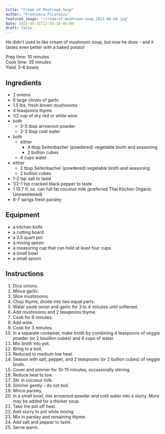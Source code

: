 ```yaml
---
title: "Cream of Mushroom Soup"
author: "Francesca Picarazzi"
featured_image: "/cream-of-mushroom-soup_2021-06-08.jpg"
date: 2021-05-31T17:55:10-05:00
draft: false
---
```


He didn't used to like cream of mushroom soup, but now he does - and it tastes even better with a baked potato!

Prep time: 10 minutes  
Cook time: 35 minutes  
Yield: 5-6 bowls

## Ingredients

- 2 onions
- 6 large cloves of garlic
- 1.5 lbs. fresh brown mushrooms
- 4 teaspoons thyme
- 1/2 cup of dry red or white wine
- both
  - 3-5 tbsp arrowroot powder
  - 2-3 tbsp cold water
- both
  - either
    - 4 tbsp Seitenbacher (powdered) vegetable broth and seasoning
    - 2 bullion cubes
  - 4 cups water
- either
  - 2 tbsp Seitenbacher (powdered) vegetable broth and seasoning
  - 2 bullion cubes
- 1-2 tsp salt to taste
- 1/2-1 tsp cracked black pepper to taste
- 1 13.7 fl. oz. can full fat coconut milk (preferred Thai Kitchen Organic Unsweetened)
- 6-7 sprigs fresh parsley

## Equipment

- a kitchen knife
- a cutting board
- a 3.5 quart pot
- a mixing spoon
- a measuring cup that can hold at least four cups 
- a small bowl
- a small spoon

## Instructions

1. Dice onions.
2. Mince garlic.
3. Slice mushrooms.
4. Chop thyme, divide into two equal parts.
3. Water sauté onion and garlic for 3 to 4 minutes until softened.
1. Add mushrooms and 2 teaspoons thyme.
1. Cook for 6 minutes.
1. Add wine.
1. Cook for 3 minutes.
1. In a separate container, make broth by combining 4 teaspoons of veggie powder (or 2 bouillon cubes) and 4 cups of water.
1. Mix broth into pot.
1. Bring to a boil.
1. Reduced to medium low heat.
1. Season with salt, pepper, and 2 teaspoons (or 2 bullion cubes) of veggie broth.
1. Cover and simmer for 10-15 minutes, occasionally stirring.
1. Reduce heat to low.
1. Stir in coconut milk.
1. Simmer gently - do not boil.
1. Mince parsley.
1. In a small bowl, mix arrowroot powder and cold water into a slurry. More may be added for a thicker soup.
1. Take the pot off heat.
1. Add slurry to pot while mixing.
1. Mix in parsley and remaining thyme.
1. Add salt and pepper to taste.
1. Serve warm.